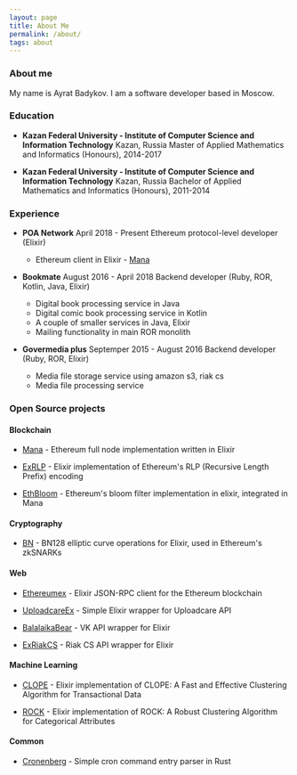 ```yaml
---
layout: page
title: About Me
permalink: /about/
tags: about
---
```


### About me

My name is Ayrat Badykov. I am a software developer based in Moscow.

### Education

- **Kazan Federal University - Institute of Computer Science and Information Technology**  Kazan, Russia
  Master of Applied Mathematics and Informatics (Honours), 2014-2017

- **Kazan Federal University - Institute of Computer Science and Information Technology**  Kazan, Russia
  Bachelor of Applied Mathematics and Informatics (Honours), 2011-2014

### Experience

- **POA Network** April 2018 - Present
  Ethereum protocol-level developer (Elixir)
  - Ethereum client in Elixir - [Mana](https://github.com/poanetwork/mana)


- **Bookmate** August 2016 - April 2018
  Backend developer (Ruby, ROR, Kotlin, Java, Elixir)
  - Digital book processing service in Java
  - Digital comic book processing service in Kotlin
  - A couple of smaller services in Java, Elixir
  - Mailing functionality in main ROR monolith


- **Govermedia plus** Septemper 2015 - August 2016
  Backend developer (Ruby, ROR, Elixir)
  - Media file storage service using amazon s3, riak cs
  - Media file processing service


### Open Source projects

#### Blockchain

- [Mana](https://github.com/poanetwork/mana) - Ethereum full node implementation written in Elixir

- [ExRLP](https://github.com/exthereum/ex_rlp) - Elixir implementation of Ethereum's RLP (Recursive Length Prefix) encoding

- [EthBloom](https://github.com/ayrat555/eth_bloom) - Ethereum's bloom filter implementation in elixir, integrated in Mana

#### Cryptography

- [BN](https://github.com/poanetwork/bn) - BN128 elliptic curve operations for Elixir, used in Ethereum's zkSNARKs

#### Web

- [Ethereumex](https://github.com/exthereum/ethereumex) - Elixir JSON-RPC client for the Ethereum blockchain

- [UploadcareEx](https://github.com/CryptoHamsters/uploadcare_ex) - Simple Elixir wrapper for Uploadcare API

- [BalalaikaBear](https://github.com/BalalaikaIndustries/balalaika_bear) - VK API wrapper for Elixir

- [ExRiakCS](https://github.com/ayrat555/ex_riak_cs) - Riak CS API  wrapper for Elixir

#### Machine Learning

- [CLOPE](https://github.com/ayrat555/clope) - Elixir implementation of CLOPE: A Fast and Effective Clustering Algorithm for Transactional Data

- [ROCK](https://github.com/ayrat555/rock) - Elixir implementation of ROCK: A Robust Clustering Algorithm for Categorical Attributes

#### Common

- [Cronenberg](https://github.com/ayrat555/cronenberg) - Simple cron command entry parser in Rust
